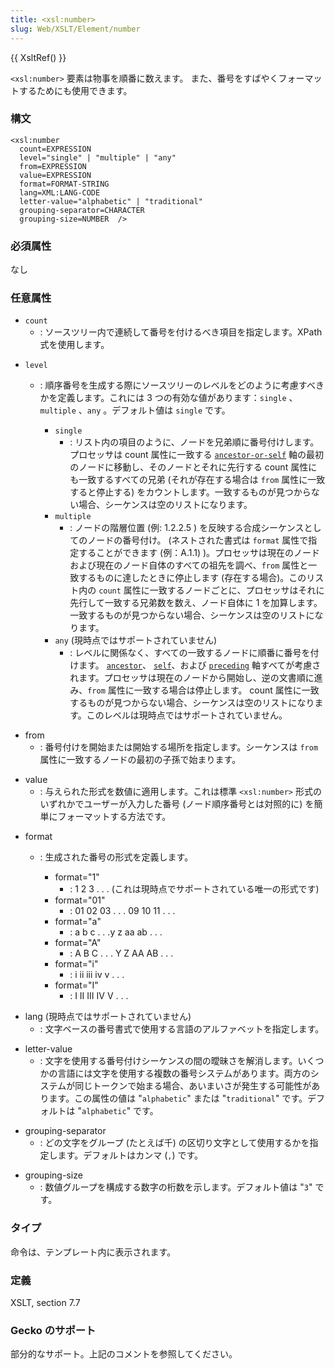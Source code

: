 ```yaml
---
title: <xsl:number>
slug: Web/XSLT/Element/number
---
```

{{ XsltRef() }}

`<xsl:number>` 要素は物事を順番に数えます。 また、番号をすばやくフォーマットするためにも使用できます。

### 構文

```
<xsl:number
  count=EXPRESSION
  level="single" | "multiple" | "any"
  from=EXPRESSION
  value=EXPRESSION
  format=FORMAT-STRING
  lang=XML:LANG-CODE
  letter-value="alphabetic" | "traditional"
  grouping-separator=CHARACTER
  grouping-size=NUMBER  />
```

### 必須属性

なし

### 任意属性

- `count`
  - : ソースツリー内で連続して番号を付けるべき項目を指定します。XPath 式を使用します。

<!---->

- `level`

  - : 順序番号を生成する際にソースツリーのレベルをどのように考慮すべきかを定義します。これには 3 つの有効な値があります：`single` 、`multiple` 、`any` 。デフォルト値は `single` です。

    - `single`
      - : リスト内の項目のように、ノードを兄弟順に番号付けします。プロセッサは count 属性に一致する [`ancestor-or-self`](/ja/docs/XSLT/Elements/en/Transforming_XML_with_XSLT/Mozilla_XSLT%2f%2fXPath_Reference/Axes/ancestor-or-self) 軸の最初のノードに移動し、そのノードとそれに先行する count 属性にも一致するすべての兄弟 (それが存在する場合は `from` 属性に一致すると停止する) をカウントします。一致するものが見つからない場合、シーケンスは空のリストになります。
    - `multiple`
      - : ノードの階層位置 (例: 1.2.2.5 ) を反映する合成シーケンスとしてのノードの番号付け。 (ネストされた書式は `format` 属性で指定することができます (例：A.1.1) )。プロセッサは現在のノードおよび現在のノード自体のすべての祖先を調べ、`from` 属性と一致するものに達したときに停止します (存在する場合)。このリスト内の `count` 属性に一致するノードごとに、プロセッサはそれに先行して一致する兄弟数を数え、ノード自体に 1 を加算します。一致するものが見つからない場合、シーケンスは空のリストになります。
    - `any` (現時点ではサポートされていません)
      - : レベルに関係なく、すべての一致するノードに順番に番号を付けます。 [`ancestor`](/ja/docs/XSLT/Elements/en/Transforming_XML_with_XSLT/Mozilla_XSLT%2f%2fXPath_Reference/Axes/ancestor)、 [`self`](/ja/docs/XSLT/Elements/en/Transforming_XML_with_XSLT/Mozilla_XSLT%2f%2fXPath_Reference/Axes/self)、および [`preceding`](/ja/docs/XSLT/Elements/en/Transforming_XML_with_XSLT/Mozilla_XSLT%2f%2fXPath_Reference/Axes/preceding) 軸すべてが考慮されます。プロセッサは現在のノードから開始し、逆の文書順に進み、`from` 属性に一致する場合は停止します。 count 属性に一致するものが見つからない場合、シーケンスは空のリストになります。このレベルは現時点ではサポートされていません。

<!---->

- from
  - : 番号付けを開始または開始する場所を指定します。シーケンスは `from`属性に一致するノードの最初の子孫で始まります。

<!---->

- value
  - : 与えられた形式を数値に適用します。これは標準 `<xsl:number>` 形式のいずれかでユーザーが入力した番号 (ノード順序番号とは対照的に) を簡単にフォーマットする方法です。

<!---->

- format

  - : 生成された番号の形式を定義します。

    - format="1"
      - : 1 2 3 . . . (これは現時点でサポートされている唯一の形式です)
    - format="01"
      - : 01 02 03 . . . 09 10 11 . . .
    - format="a"
      - : a b c . . .y z aa ab . . .
    - format="A"
      - : A B C . . . Y Z AA AB . . .
    - format="i"
      - : i ii iii iv v . . .
    - format="I"
      - : I II III IV V . . .

<!---->

- lang (現時点ではサポートされていません)
  - : 文字ベースの番号書式で使用する言語のアルファベットを指定します。

<!---->

- letter-value
  - : 文字を使用する番号付けシーケンスの間の曖昧さを解消します。いくつかの言語には文字を使用する複数の番号システムがあります。両方のシステムが同じトークンで始まる場合、あいまいさが発生する可能性があります。この属性の値は "`alphabetic`" または "`traditional`" です。デフォルトは "`alphabetic`" です。

<!---->

- grouping-separator
  - : どの文字をグループ (たとえば千) の区切り文字として使用するかを指定します。デフォルトはカンマ (`,`) です。

<!---->

- grouping-size
  - : 数値グループを構成する数字の桁数を示します。デフォルト値は "`3`" です。

### タイプ

命令は、テンプレート内に表示されます。

### 定義

XSLT, section 7.7

### Gecko のサポート

部分的なサポート。上記のコメントを参照してください。
